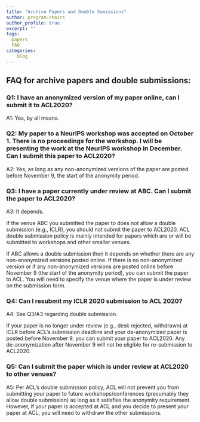 ```yaml
---
title: "Archive Papers and Double Sumissions"
author: program-chairs
author_profile: true
excerpt: ""
tags:
  papers
  FAQ
categories:
    blog
---
```


## FAQ for archive papers and double submissions: 

### Q1: I have an anonymized version of my paper online, can I submit it to ACL2020? 

A1: Yes, by all means. 

### Q2: My paper to a NeurlPS workshop was accepted on October 1. There is no proceedings for the workshop. I will be presenting the work at the NeurlPS workshop in December. Can I submit this paper to ACL2020? 

A2: Yes, as long as any non-anonymized versions of  the paper are posted before November 9, the start of the anonymity period. 

### Q3: I have a paper currently under review at ABC. Can I submit the paper to ACL2020?

A3: It depends. 

If the venue ABC you submitted the paper to does not allow a double submission (e.g., ICLR), you should not submit the paper to ACL2020.  ACL double submission policy is mainly intended for papers which are or will be submitted to workshops and other smaller venues. 

If ABC allows a double submission then it depends on whether there are any non-anonymized versions posted online.  If there is no non-anonymized version or if any non-anonymized versions are  posted online before November 9 (the start of the anonymity period), you can submit the paper to ACL.  You will need to specify the venue where the paper is under review on the submission form.

### Q4: Can I resubmit my ICLR 2020 submission  to ACL 2020? 

A4: See Q3/A3 regarding double submission. 

If your paper is no longer under review (e.g., desk rejected, withdrawn) at ICLR before ACL’s submission deadline and your de-anonymized paper is posted before November 9, you can submit your paper to ACL2020.   Any de-anonymization after November 9 will not be eligible for re-submission to ACL2020. 

### Q5: Can I submit the paper which is under review at ACL2020 to other venues? 

A5: Per ACL’s double submission policy, ACL will not prevent you from submitting your paper to future workshops/conferences (presumably they allow double submission)  as long as it satisfies the anonymity requirement. However, if your paper is accepted at ACL and you decide to present your paper at ACL, you will need to withdraw the other submissions. 


